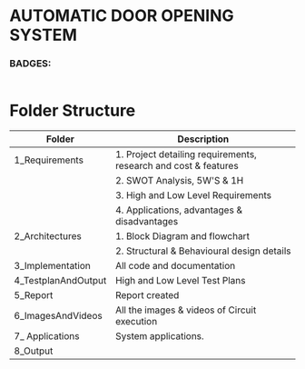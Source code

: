 # AUTOMATIC DOOR OPENING SYSTEM

 ### BADGES:
 |             |
 |-------------|
 
 # Folder Structure
   | Folder               |            	Description                        |
   |----------------------|------------------------------------------------
   | 1_Requirements	      | 1. Project detailing requirements, research and cost & features
   |                      | 2. SWOT Analysis, 5W'S & 1H
   |                      | 3. High and Low Level Requirements
   |                      | 4. Applications, advantages & disadvantages 
   | 2_Architectures      | 1. Block Diagram and flowchart
   |                      | 2. Structural & Behavioural design details
   | 3_Implementation     |	All code and documentation
   | 4_TestplanAndOutput 	| High and Low Level Test Plans
   | 5_Report             | Report created 
   | 6_ImagesAndVideos    | All the images & videos of Circuit execution
   | 7_ Applications      | System applications.
   | 8_Output             | 
